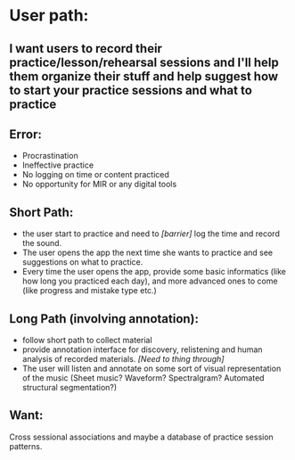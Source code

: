 # User path:

## I want users to record their practice/lesson/rehearsal sessions and I'll help them organize their stuff and help suggest how to start your practice sessions and what to practice

## Error:
- Procrastination
- Ineffective practice
- No logging on time or content practiced
- No opportunity for MIR or any digital tools

## Short Path:
- the user start to practice and need to *[barrier]* log the time and record the sound.
- The user opens the app the next time she wants to practice and see suggestions on what to practice.
- Every time the user opens the app, provide some basic informatics (like how long you practiced each day), and more advanced ones to come (like progress and mistake type etc.)

## Long Path (involving annotation):
- follow short path to collect material
- provide annotation interface for discovery, relistening and human analysis of recorded materials. *[Need to thing through]*
- The user will listen and annotate on some sort of visual representation of the music (Sheet music? Waveform? Spectralgram? Automated structural segmentation?)

## Want:
Cross sessional associations and maybe a database of practice session patterns.

